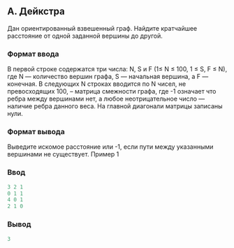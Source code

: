 ﻿## A. Дейкстра 

Дан ориентированный взвешенный граф. Найдите кратчайшее расстояние от одной заданной вершины до другой.
### Формат ввода 
В первой строке содержатся три числа: N, S и F (1≤ N ≤ 100, 1 ≤ S, F ≤ N), где N — количество вершин графа, S — начальная вершина, а F — конечная. В следующих N строках вводится по N чисел, не превосходящих 100, – матрица смежности графа, где -1 означает что ребра между вершинами нет, а любое неотрицательное число — наличие ребра данного веса. На главной диагонали матрицы записаны нули.  
### Формат вывода

Выведите искомое расстояние или -1, если пути между указанными вершинами не существует.
Пример 1   

### Ввод
```cpp
3 2 1
0 1 1
4 0 1
2 1 0
```
### Вывод
```cpp
3
```
